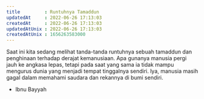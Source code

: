 ```yaml
---
title         : Runtuhnya Tamaddun
updatedAt     : 2022-06-26 17:13:03
createdAt     : 2022-06-26 17:13:03
updatedAtUnix : 2022-06-26 17:13:03
createdAtUnix : 1656263583000 
---
```


Saat ini kita sedang melihat tanda-tanda runtuhnya sebuah tamaddun dan penghinaan terhadap derajat kemanusiaan. Apa gunanya manusia pergi jauh ke angkasa lepas, tetapi pada saat yang sama ia tidak mampu mengurus dunia yang menjadi tempat tinggalnya sendiri. lya, manusia masih gagal dalam memahami saudara dan rekannya di bumi sendiri.

- Ibnu Bayyah

